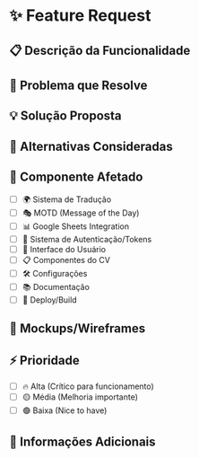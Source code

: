 # ✨ Feature Request

## 📋 Descrição da Funcionalidade
<!-- Descrição clara e concisa da funcionalidade desejada -->

## 🎯 Problema que Resolve
<!-- Que problema esta funcionalidade resolveria? -->

## 💡 Solução Proposta
<!-- Descreva como você imagina que a funcionalidade deveria funcionar -->

## 🔄 Alternativas Consideradas
<!-- Descreva alternativas que você considerou -->

## 📱 Componente Afetado
<!-- Marque os componentes que seriam afetados -->
- [ ] 🌍 Sistema de Tradução
- [ ] 🎭 MOTD (Message of the Day)
- [ ] 📊 Google Sheets Integration
- [ ] 🔐 Sistema de Autenticação/Tokens
- [ ] 🎨 Interface do Usuário
- [ ] 📋 Componentes do CV
- [ ] 🛠️ Configurações
- [ ] 📚 Documentação
- [ ] 🚀 Deploy/Build

## 🎨 Mockups/Wireframes
<!-- Se aplicável, adicione mockups ou wireframes -->

## ⚡ Prioridade
- [ ] 🔥 Alta (Crítico para funcionamento)
- [ ] 🟡 Média (Melhoria importante)
- [ ] 🟢 Baixa (Nice to have)

## 📝 Informações Adicionais
<!-- Qualquer contexto adicional sobre a funcionalidade -->
